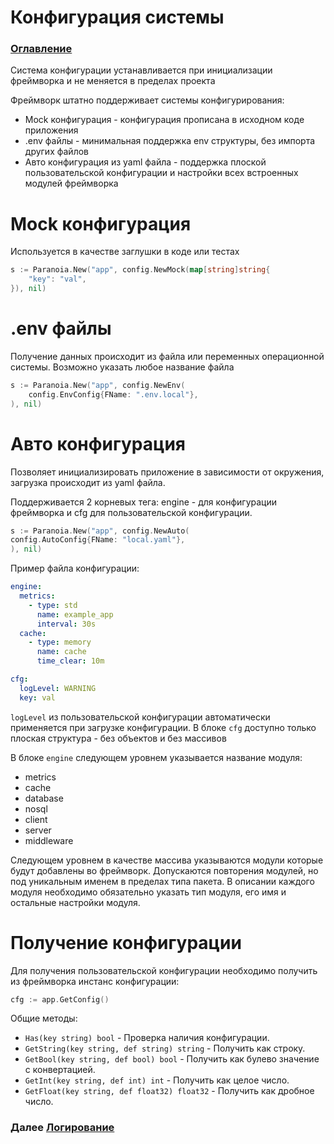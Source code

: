 # Конфигурация системы

### [Оглавление](./index.md)

Система конфигурации устанавливается при инициализации фреймворка и не меняется в пределах проекта

Фреймворк штатно поддерживает системы конфигурирования:
- Mock конфигурация - конфигурация прописана в исходном коде приложения
- .env файлы - минимальная поддержка env структуры, без импорта других файлов
- Авто конфигурация из yaml файла - поддержка плоской пользовательской конфигурации и настройки всех встроенных модулей фреймворка

# Mock конфигурация

Используется в качестве заглушки в коде или тестах

```go
s := Paranoia.New("app", config.NewMock(map[string]string{
	"key": "val",
}), nil)
```

# .env файлы

Получение данных происходит из файла или переменных операционной системы. Возможно указать любое название файла

```go
s := Paranoia.New("app", config.NewEnv(
	config.EnvConfig{FName: ".env.local"},
), nil)
```

# Авто конфигурация

Позволяет инициализировать приложение в зависимости от окружения, загрузка происходит из yaml файла. 

Поддерживается 2 корневых тега: engine - для конфигурации фреймворка и cfg для пользовательской конфигурации.

```go
s := Paranoia.New("app", config.NewAuto(
config.AutoConfig{FName: "local.yaml"},
), nil)
```

Пример файла конфигурации:

```yaml
engine:
  metrics:
    - type: std
      name: example_app
      interval: 30s
  cache:
    - type: memory
      name: cache
      time_clear: 10m

cfg:
  logLevel: WARNING
  key: val
```

`logLevel` из пользовательской конфигурации автоматически применяется при загрузке конфигурации. В блоке `cfg` доступно только плоская структура - без объектов и без массивов

В блоке `engine` следующем уровнем указывается название модуля:
- metrics
- cache
- database
- nosql
- client
- server
- middleware

Следующем уровнем в качестве массива указываются модули которые будут добавлены во фреймворк. Допускаются повторения модулей, но под уникальным именем в пределах типа пакета.
В описании каждого модуля необходимо обязательно указать тип модуля, его имя и остальные настройки модуля.

# Получение конфигурации

Для получения пользовательской конфигурации необходимо получить из фреймворка инстанс конфигурации:

```go
cfg := app.GetConfig()
```

Общие методы:

- `Has(key string) bool` - Проверка наличия конфигурации.
- `GetString(key string, def string) string` - Получить как строку.
- `GetBool(key string, def bool) bool` - Получить как булево значение с конвертацией.
- `GetInt(key string, def int) int` - Получить как целое число.
- `GetFloat(key string, def float32) float32` - Получить как дробное число.

### Далее [Логирование](./logger.md)